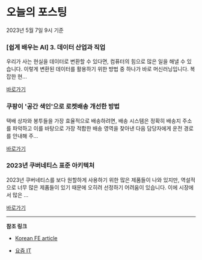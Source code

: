 # 오늘의 포스팅 
2023년 5월 7일 9시 기준 

### [쉽게 배우는 AI] 3. 데이터 산업과 직업 

 우리가 사는 현실을 데이터로 변환할 수 있다면, 컴퓨터의 힘으로 많은 일을 해낼 수 있습니다. 이렇게 변환된 데이터를 활용하기 위한 방법 중 하나가 바로 머신러닝입니다. 복잡한 현... 

 [바로가기](https://yozm.wishket.com/magazine/detail/2004/) 

### 쿠팡이 '공간 색인'으로 로켓배송 개선한 방법 

 택배 상자와 봉투들을 가장 효율적으로 배송하려면, 배송 시스템은 정확히 배송지 주소를 파악하고 이를 바탕으로 가장 적합한 배송 영역을 찾아낸 다음 담당자에게 운전 경로를 안내해 주... 

 [바로가기](https://yozm.wishket.com/magazine/detail/2002/) 

### 2023년 쿠버네티스 표준 아키텍처 

 2023년 쿠버네티스를 보다 원할하게 사용하기 위한 많은 제품들이 나와 있지만, 역설적으로 너무 많은 제품들이 있기 때문에 오히려 선정하기 어려움이 있습니다. 이에 시장에서 많은 ... 

 [바로가기](https://yozm.wishket.com/magazine/detail/1998/) 

---

**참조 링크**

- [Korean FE article](https://kofearticle.substack.com) 

- [요즘 IT](https://yozm.wishket.com/magazine) 

